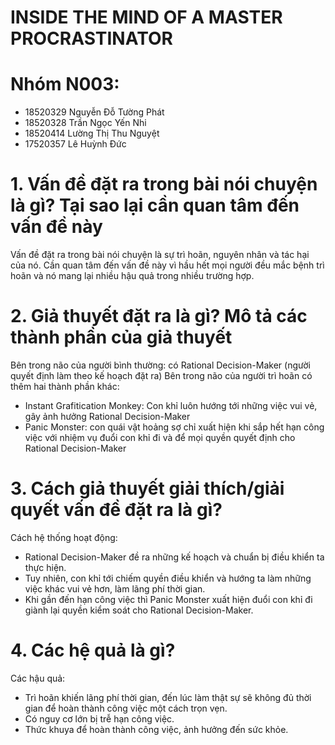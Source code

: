 # INSIDE THE MIND OF A MASTER PROCRASTINATOR

# Nhóm N003:
- 18520329 Nguyễn Đỗ Tường Phát
- 18520328 Trần Ngọc Yến Nhi
- 18520414 Lường Thị Thu Nguyệt
- 17520357 Lê Huỳnh Đức

# 1. Vấn đề đặt ra trong bài nói chuyện là gì? Tại sao lại cần quan tâm đến vấn đề này

Vấn đề đặt ra trong bài nói chuyện là sự trì hoãn, nguyên nhân và tác hại của nó. 
Cần quan tâm đến vấn đề này vì hầu hết mọi người đều mắc bệnh trì hoãn và nó mang lại nhiều hậu quả trong nhiều trường hợp.

# 2. Giả thuyết đặt ra là gì? Mô tả các thành phần của giả thuyết

Bên trong não của người bình thường: có Rational Decision-Maker (người quyết định làm theo kế hoạch đặt ra)
Bên trong não của người trì hoãn có thêm hai thành phần khác:
- Instant Grafitication Monkey: Con khỉ luôn hướng tới những việc vui vẻ, gây ảnh hưởng Rational Decision-Maker
- Panic Monster: con quái vật hoảng sợ chỉ xuất hiện khi sắp hết hạn công việc với nhiệm vụ đuổi con khỉ đi và để mọi quyền quyết định cho Rational Decision-Maker

# 3. Cách giả thuyết giải thích/giải quyết vấn đề đặt ra là gì?

Cách hệ thống hoạt động: 
- Rational Decision-Maker đề ra những kế hoạch và chuẩn bị điều khiển ta thực hiện.
- Tuy nhiên, con khỉ tới chiếm quyền điều khiển và hướng ta làm những việc khác vui vẻ hơn, làm lãng phí thời gian. 
- Khi gần đến hạn công việc thì Panic Monster xuất hiện đuổi con khỉ đi giành lại quyền kiểm soát cho Rational Decision-Maker.

# 4. Các hệ quả là gì?

Các hậu quả: 
- Trì hoãn khiến lãng phí thời gian, đến lúc làm thật sự sẽ không đủ thời gian để hoàn thành công việc một cách trọn vẹn.
- Có nguy cơ lớn bị trễ hạn công việc.
- Thức khuya để hoàn thành công việc, ảnh hưởng đến sức khỏe.